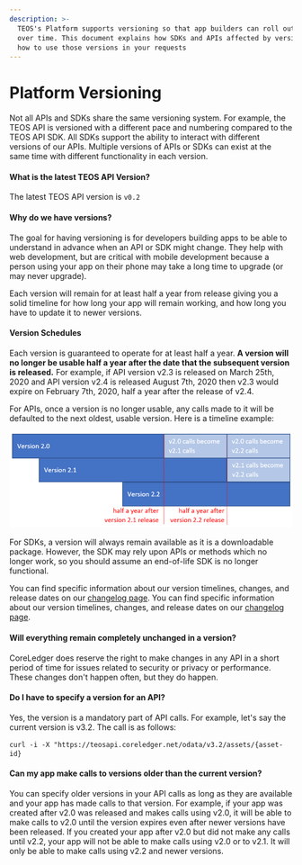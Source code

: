 ```yaml
---
description: >-
  TEOS's Platform supports versioning so that app builders can roll out changes
  over time. This document explains how SDKs and APIs affected by versions and
  how to use those versions in your requests
---
```


# Platform Versioning

Not all APIs and SDKs share the same versioning system. For example, the TEOS API is versioned with a different pace and numbering compared to the TEOS API SDK. All SDKs support the ability to interact with different versions of our APIs. Multiple versions of APIs or SDKs can exist at the same time with different functionality in each version.

#### What is the latest TEOS API Version? <a href="latest" id="latest"></a>

&#x20;The latest TEOS API version is `v0.2`

#### Why do we have versions? <a href="whyversion" id="whyversion"></a>

The goal for having versioning is for developers building apps to be able to understand in advance when an API or SDK might change. They help with web development, but are critical with mobile development because a person using your app on their phone may take a long time to upgrade (or may never upgrade).

Each version will remain for at least half a year from release giving you a solid timeline for how long your app will remain working, and how long you have to update it to newer versions.

#### Version Schedules <a href="howlong" id="howlong"></a>

Each version is guaranteed to operate for at least half a year. **A version will no longer be usable half a year after the date that the subsequent version is released.** For example, if API version v2.3 is released on March 25th, 2020 and API version v2.4 is released August 7th, 2020 then v2.3 would expire on February 7th, 2020, half a year after the release of v2.4.

For APIs, once a version is no longer usable, any calls made to it will be defaulted to the next oldest, usable version. Here is a timeline example:

![](../.gitbook/assets/TeosApiVersionsPic1.png)

For SDKs, a version will always remain available as it is a downloadable package. However, the SDK may rely upon APIs or methods which no longer work, so you should assume an end-of-life SDK is no longer functional.

You can find specific information about our version timelines, changes, and release dates on our [changelog page](../changelog/).
You can find specific information about our version timelines, changes, and release dates on our [changelog page](../changelog/).

#### Will everything remain completely unchanged in a version? <a href="stability" id="stability"></a>

CoreLedger does reserve the right to make changes in any API in a short period of time for issues related to security or privacy or performance. These changes don't happen often, but they do happen.

#### Do I have to specify a version for an API? <a href="unversioned_calls" id="unversioned_calls"></a>

Yes, the version is a mandatory part of  API calls. For example, let's say the current version is v3.2. The call is as follows:

```
curl -i -X "https://teosapi.coreledger.net/odata/v3.2/assets/{asset-id}
```

#### Can my app make calls to versions older than the current version? <a href="calling_older_versions" id="calling_older_versions"></a>

You can specify older versions in your API calls as long as they are available and your app has made calls to that version. For example, if your app was created after v2.0 was released and makes calls using v2.0, it will be able to make calls to v2.0 until the version expires even after newer versions have been released. If you created your app after v2.0 but did not make any calls until v2.2, your app will not be able to make calls using v2.0 or to v2.1. It will only be able to make calls using v2.2 and newer versions.
